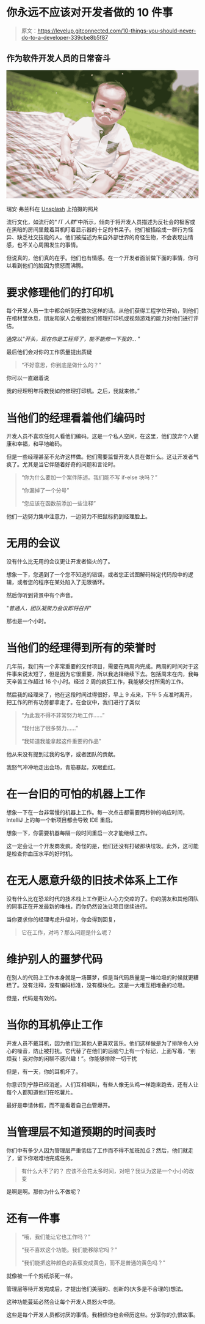 # 你永远不应该对开发者做的 10 件事

> 原文：<https://levelup.gitconnected.com/10-things-you-should-never-do-to-a-developer-339cbe8b5f87>

## 作为软件开发人员的日常奋斗

![](img/9c18965eafd57be0ce46c5c022d272c1.png)

瑞安·弗兰科在 [Unsplash](https://unsplash.com/s/photos/angry?utm_source=unsplash&utm_medium=referral&utm_content=creditCopyText) 上拍摄的照片

流行文化，如流行的“ *IT 人群*”中所示，倾向于将开发人员描述为反社会的极客或在黑暗的房间里戴着耳机盯着显示器的十足的书呆子。他们被描绘成一群行为怪异、缺乏社交技能的人。他们被描述为来自外部世界的奇怪生物，不会表现出情感，也不关心周围发生的事情。

但说真的，他们真的在乎。他们也有情感。在一个开发者面前做下面的事情，你可以看到他们的脸因为愤怒而沸腾。

# 要求修理他们的打印机

每个开发人员一生中都会听到无数次这样的话。从他们获得工程学位开始，到他们在棺材里休息，朋友和家人会根据他们修理打印机或视频游戏的能力对他们进行评估。

通常以“*开头，现在你是工程师了，能不能修一下我的…* ”

最后他们会对你的工作质量提出质疑

> “不好意思，你到底是做什么的？”

你可以一直跟着说

我的经理明年将教我如何修理打印机。之后，我就来修。”

# 当他们的经理看着他们编码时

开发人员不喜欢任何人看他们编码。这是一个私人空间，在这里，他们放弃个人健康和幸福，和平地编码。

但是一些经理甚至不允许这样做。他们需要监督开发人员在做什么。这让开发者气疯了。尤其是当它伴随着好奇的问题和言论时。

> “你为什么要加一个案件陈述。我们能不写 if-else 块吗？”
> 
> “你漏掉了一个分号”
> 
> “您应该在函数前添加一些注释”

他们一边努力集中注意力，一边努力不把鼠标扔到经理脸上。

# 无用的会议

没有什么比无用的会议更让开发者恼火的了。

想象一下，您遇到了一个您不知道的错误，或者您正试图解码特定代码段中的逻辑，或者您的程序在某处陷入了无限循环。

然后你听到背景中有个声音。

"*普通人，团队凝聚力会议即将召开*"

那也是一个小时。

# 当他们的经理得到所有的荣誉时

几年前，我们有一个非常重要的交付项目，需要在两周内完成。两周的时间对于这件事来说太短了，但是因为它很重要，所以我选择继续下去。包括周末在内，我每天辛苦工作超过 16 个小时。经过 2 周的疯狂工作，我能够交付所需的工作。

然后我的经理来了，他在这段时间过得很好，早上 9 点来，下午 5 点准时离开，把工作的所有功劳都拿走了。在会议中，我们进行了类似

> “为此我不得不非常努力地工作……”
> 
> “我付出了很多努力……”
> 
> “我知道我能拿起这件重要的作品”

他从来没有提到过我的名字，或者团队的贡献。

我怒气冲冲地走出会场，青筋暴起，双眼血红。

# 在一台旧的可怕的机器上工作

想象一下在一台非常慢的机器上工作。每一次点击都需要两秒钟的响应时间，IntelliJ 上的每一个新项目都会导致 IDE 重启。

想象一下，你需要机器每隔一段时间重启一次才能继续工作。

这一定会让一个开发商发疯。奇怪的是，他们还没有打破那块垃圾。此外，这可能是检查你血压水平的好时机。

# 在无人愿意升级的旧技术体系上工作

没有什么比在恐龙时代的技术栈上工作更让人心力交瘁的了。你的朋友和其他团队的同事正在开发最新的堆栈，而你仍然设法让项目继续进行。

当你要求你的经理考虑升级时，你会得到回复，

> 它在工作，对吗？那么问题是什么呢？

# 维护别人的噩梦代码

在别人的代码上工作本身就是一场噩梦，但是当代码质量是一堆垃圾的时候就更糟糕了。没有注释，没有编码标准，没有模块化。这是一大堆互相堆叠的垃圾。

但是，代码是有效的。

# 当你的耳机停止工作

开发人员不戴耳机，因为他们比其他人更喜欢音乐。他们这样做是为了排除令人分心的噪音，防止被打扰。它代替了在他们的后脑勺上有一个标记，上面写着，“别烦我！我对你的闲聊不感兴趣！”。你能够排除一切干扰

但是，有一天，你的耳机坏了。

你意识到宁静已经消逝。人们互相喊叫，有些人像无头鸡一样跑来跑去，还有人让每个人都知道他们在吃薯片。

最好是申请休假，而不是看着自己血管爆开。

# 当管理层不知道预期的时间表时

你们中有多少人因为管理层严重低估了工作而不得不加班加点？然后，他们就走了，留下你艰难地完成任务。

> 有什么大不了的？
> 应该不会花太多时间，对吧？我认为这是一个小小的改变

是啊是啊。那你为什么不做呢？

# 还有一件事

> “哦，我们能让它也工作吗？”
> 
> “我不喜欢这个功能。我们能移除它吗？”
> 
> "我们能把这种颜色的香蕉变成黄色，而不是普通的黄色吗？"

就像被一千个剪纸杀死一样。

管理层等待开发完成后，才提出他们美丽的、创新的(大多是不合理的)想法。

这种功能蔓延必然会让每个开发人员怒火中烧。

这些是每个开发人员都讨厌的事情。我相信你也会经历这些。分享你的仇恨故事。